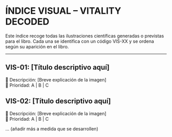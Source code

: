 # ÍNDICE VISUAL – VITALITY DECODED

Este índice recoge todas las ilustraciones científicas generadas o previstas para el libro. Cada una se identifica con un código VIS-XX y se ordena según su aparición en el libro.

---

## VIS-01: [Título descriptivo aquí]
🧬 Descripción: [Breve explicación de la imagen]  
🎯 Prioridad: A | B | C

## VIS-02: [Título descriptivo aquí]
🧬 Descripción: [Breve explicación de la imagen]  
🎯 Prioridad: A | B | C

... (añadir más a medida que se desarrollen)